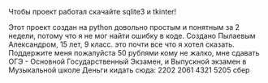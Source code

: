 Чтобы проект работал скачайте sqlite3 и tkinter!

Этот проект создан на python довольно простым и понятным за 2 недели, потому что я не мог найти ошибку в коде.
Создано Пылаевым Александром, 15 лет, 9 класс.
это почти все что я хотел сказать.
Поддержите меня пожалуйста 50 рублями кому не жалко, мне сдавать ОГЭ - Основной Государственный Экзамен, и Выпускной экзамен в Музыкальной школе
Деньги кидать сюда:
2202 2061 4321 5205 сбер
